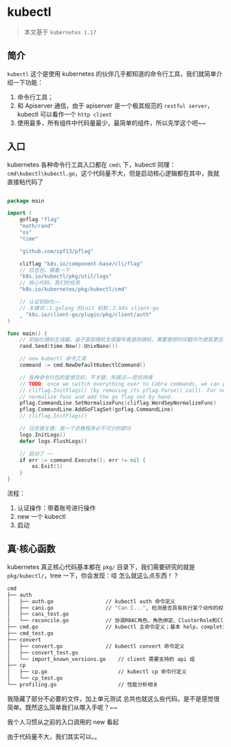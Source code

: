 # kubectl

> 本文基于 `kubernetes 1.17`

## 简介

`kubectl` 这个是使用 kubernetes 的伙伴几乎都知道的命令行工具，我们就简单介绍一下功能：

1. 命令行工具；
2. 和 Apiserver 通信，由于 apiserver 是一个极其规范的 `restful server`，kubectl 可以看作一个 `http client`
3. 使用最多，所有组件中代码量最少，最简单的组件，所以先学这个吧~~

## 入口

kubernetes 各种命令行工具入口都在 `cmd\` 下，kubectl 同理：`cmd\kubectl\kubectl.go`，这个代码量不大，但是启动核心逻辑都在其中，我就直接粘代码了

```go

package main

import (
    goflag "flag"
    "math/rand"
    "os"
    "time"

    "github.com/spf13/pflag"

    cliflag "k8s.io/component-base/cli/flag"
    // 日志包，需看一下
    "k8s.io/kubectl/pkg/util/logs"
    // 核心代码，我们的任务
    "k8s.io/kubernetes/pkg/kubectl/cmd"

    // 认证初始化——
    // 关键词：1.golang 的init 机制；2.k8s client-go
    _ "k8s.io/client-go/plugin/pkg/client/auth"
)

func main() {
    // 初始化随机生成器，由于底层随机生成器毕竟是伪随机，需要使用时间戳作为使其更合理
    rand.Seed(time.Now().UnixNano())

    // new kubectl 命令工具
    command := cmd.NewDefaultKubectlCommand()

    // 各种命令行包的爱恨交织，不关键，先跳过——挖坑待填
    // TODO: once we switch everything over to Cobra commands, we can go back to calling
    // cliflag.InitFlags() (by removing its pflag.Parse() call). For now, we have to set the
    // normalize func and add the go flag set by hand.
    pflag.CommandLine.SetNormalizeFunc(cliflag.WordSepNormalizeFunc)
    pflag.CommandLine.AddGoFlagSet(goflag.CommandLine)
    // cliflag.InitFlags()

    // 日志很关键，是一个合格程序必不可少的部分
    logs.InitLogs()
    defer logs.FlushLogs()

    // 启动了 ~~
    if err := command.Execute(); err != nil {
        os.Exit(1)
    }
}
```

流程：

1. 认证操作：带着账号进行操作
2. new 一个 kubectl
3. 启动

## 真·核心函数

kubernetes 真正核心代码基本都在 `pkg/` 目录下，我们需要研究的就是 `pkg/kubectl/`，tree 一下，你会发现：哇 怎么就这么点东西！？

```sh
cmd
├── auth
│   ├── auth.go                 // kubectl auth 命令定义
│   ├── cani.go                 // "Can I...", 检测是否具有执行某个动作的权限（鉴权
│   ├── cani_test.go
│   └── reconcile.go            // 协调RBAC角色、角色绑定、ClusterRole和ClusterRole绑定对象的规则
├── cmd.go                      // kubectl 主命令定义；基本 help，completion 命令定义
├── cmd_test.go
├── convert
│   ├── convert.go              // kubectl convert 命令定义
│   ├── convert_test.go
│   └── import_known_versions.go    // client 需要支持的 api 组
├── cp
│   ├── cp.go                       // kubectl cp 命令行定义
│   └── cp_test.go
└── profiling.go                    // 性能分析相关
```

我隐藏了部分不必要的文件，加上单元测试 总共也就这么些代码，是不是感觉很简单。既然这么简单我们从哪入手呢？~~

我个人习惯从之前的入口调用的 new 看起

由于代码量不大，我们其实可以。。
